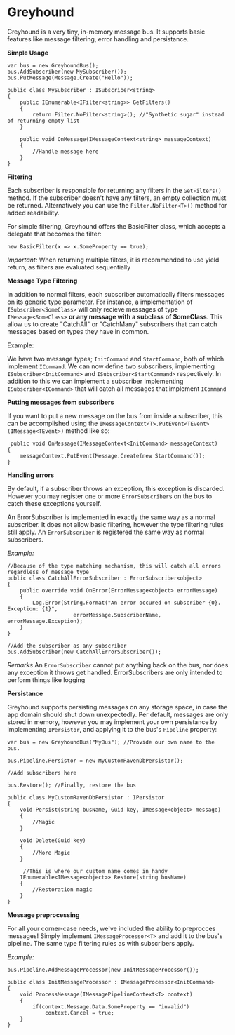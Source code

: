 Greyhound
====

Greyhound is a very tiny, in-memory message bus. It supports basic features like message filtering, error handling and persistance.

**Simple Usage**

    var bus = new GreyhoundBus();
    bus.AddSubscriber(new MySubscriber());
    bus.PutMessage(Message.Create("Hello"));

    public class MySubscriber : ISubscriber<string>
    {
        public IEnumerable<IFilter<string>> GetFilters()
        {
            return Filter.NoFilter<string>(); //"Synthetic sugar" instead of returning empty list
        }

        public void OnMessage(IMessageContext<string> messageContext)
        {
            //Handle message here
        }
    }

**Filtering**

Each subscriber is responsible for returning any filters in the `GetFilters()` method.
If the subscriber doesn't have any filters, an empty collection must be returned. 
Alternatively you can use the `Filter.NoFilter<T>()` method for added readability.

For simple filtering, Greyhound offers the BasicFilter class, which accepts a delegate that
becomes the filter:

    new BasicFilter(x => x.SomeProperty == true);

_Important:_ When returning multiple filters, it is recommended to use yield return, 
as filters are evaluated sequentially

**Message Type Filtering**

In addition to normal filters, each subscriber automatically filters messages on its 
generic type parameter. For instance, a implementation of `ISubscriber<SomeClass>` will
only recieve messages of type `IMessage<SomeClass>` **or any message with a subclass of SomeClass**.
This allow us to create "CatchAll" or "CatchMany" subscribers that can catch messages based on
types they have in common.

Example:

We have two message types; `InitCommand` and `StartCommand`, both of which implement `ICommand`. 
We can now define two subscribers, implementing `ISubscriber<InitCommand>` and `ISubscriber<StartCommand>` 
respectively. In addition to this we can implement a subscriber implementing `ISubscriber<ICommand>` that will
catch all messages that implement `ICommand`

**Putting messages from subscribers**

If you want to put a new message on the bus from inside a subscriber, this can be accomplished using the
`IMessageContext<T>.PutEvent<TEvent>(IMessage<TEvent>)` method like so:

     public void OnMessage(IMessageContext<InitCommand> messageContext)
    {
        messageContext.PutEvent(Message.Create(new StartCommand());
    }

**Handling errors**

By default, if a subscriber throws an exception, this exception is discarded. However you may register 
one or more `ErrorSubscriber`s on the bus to catch these exceptions yourself.

An ErrorSubscriber is implemented in exactly the same way as a normal subscriber. It does not allow basic 
filtering, however the type filtering rules still apply. An `ErrorSubscriber` is registered the same way
as normal subscribers.

_Example:_

    //Because of the type matching mechanism, this will catch all errors regardless of message type
    public class CatchAllErrorSubscriber : ErrorSubscriber<object>
    {
        public override void OnError(ErrorMessage<object> errorMessage)
        {
            Log.Error(String.Format("An error occured on subscriber {0}. Exception: {1}",
                         errorMessage.SubscriberName, errorMessage.Exception);
        }
    }
    
    //Add the subscriber as any subscriber
    bus.AddSubscriber(new CatchAllErrorSubscriber());

_Remarks_
An `ErrorSubscriber` cannot put anything back on the bus, nor does any exception it throws get handled.
ErrorSubscribers are only intended to perform things like logging

**Persistance**

Greyhound supports persisting messages on any storage space, in case the app domain should shut down unexpectedly.
Per default, messages are only stored in memory, however you may implement your own persistance by implementing
`IPersistor`, and applying it to the bus's `Pipeline` property:

    var bus = new GreyhoundBus("MyBus"); //Provide our own name to the bus.
    
    bus.Pipeline.Persistor = new MyCustomRavenDbPersistor();

    //Add subscribers here

    bus.Restore(); //Finally, restore the bus

    public class MyCustomRavenDbPersistor : IPersistor
    {
        void Persist(string busName, Guid key, IMessage<object> message)
        {
            //Magic
        }

        void Delete(Guid key)
        {
            //More Magic
        }

         //This is where our custom name comes in handy   
        IEnumerable<IMessage<object>> Restore(string busName)
        {
            //Restoration magic
        }
    }

**Message preprocessing**

For all your corner-case needs, we've included the ability to preprocces messages! Simply implement
`IMessageProcessor<T>` and add it to the bus's pipeline. The same type filtering rules as with
subscribers apply.

_Example:_

    bus.Pipeline.AddMessageProcessor(new InitMessageProcessor());

    public class InitMessageProcessor : IMessageProcessor<InitCommand>
    {
        void ProcessMessage(IMessagePipelineContext<T> context)
        {
            if(context.Message.Data.SomeProperty == "invalid")
                context.Cancel = true;            
        }
    }
